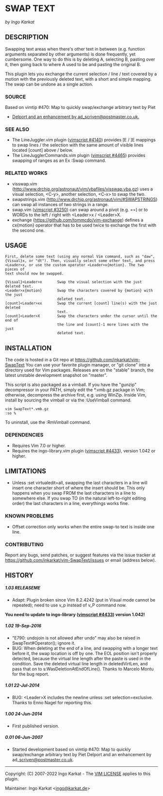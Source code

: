 SWAP TEXT
===============================================================================
_by Ingo Karkat_

DESCRIPTION
------------------------------------------------------------------------------

Swapping text areas when there's other text in between (e.g. function
arguments separated by other arguments) is done frequently, yet cumbersome.
One way to do this is by deleting A, selecting B, pasting over it, then going
back to where A used to be and pasting the original B.

This plugin lets you exchange the current selection / line / text covered by a
motion with the previously deleted text, with a short and simple mapping. The
swap can be undone as a single action.

### SOURCE

Based on vimtip #470: Map to quickly swap/exchange arbitrary text by Piet
- [Delport and an enhancement by ad\_scriven@postmaster.co.uk.](http://vim.wikia.com/wiki/Swapping_characters,_words_and_lines)

### SEE ALSO

- The LineJuggler.vim plugin ([vimscript #4140](http://www.vim.org/scripts/script.php?script_id=4140)) provides [E / ]E mappings to
  swap lines / the selection with the same amount of visible lines located
  [count] above / below.
- The LineJugglerCommands.vim plugin ([vimscript #4465](http://www.vim.org/scripts/script.php?script_id=4465)) provides swapping of
  ranges as an Ex :Swap command.

### RELATED WORKS

- visswap.vim (http://www.drchip.org/astronaut/vim/vbafiles/visswap.vba.gz)
  uses a visual selection, &lt;C-y&gt;, another selection, &lt;C-x&gt; to swap the two.
- swapstrings.vim (http://www.drchip.org/astronaut/vim/#SWAPSTRINGS) can swap
  all instances of two strings in a range.
- swap.vim ([vimscript #3250](http://www.vim.org/scripts/script.php?script_id=3250)) can swap around a pivot (e.g. ==) or to WORDs to
  the left / right with &lt;Leader&gt;x / &lt;Leader&gt;X.
- exchange (https://github.com/tommcdo/vim-exchange) defines a cx{motion}
  operator that has to be used twice to exchange the first with the second
  one.

USAGE
------------------------------------------------------------------------------

    First, delete some text (using any normal Vim command, such as "daw",
    {Visual}x, or "dt"). Then, visually select some other text, and press
    <Leader>x, or use the custom operator <Leader>x{motion}. The two pieces of
    text should now be swapped.

    {Visual}<Leader>x       Swap the visual selection with the just deleted text.
    <Leader>x{motion}       Swap the characters covered by {motion} with the just
                            deleted text.
    [count]<Leader>xx       Swap the current [count] line(s) with the just deleted
                            text.
    [count]<Leader>X        Swap the characters under the cursor until the end of
                            the line and [count]-1 more lines with the just
                            deleted text.

INSTALLATION
------------------------------------------------------------------------------

The code is hosted in a Git repo at
    https://github.com/inkarkat/vim-SwapText
You can use your favorite plugin manager, or "git clone" into a directory used
for Vim packages. Releases are on the "stable" branch, the latest unstable
development snapshot on "master".

This script is also packaged as a vimball. If you have the "gunzip"
decompressor in your PATH, simply edit the \*.vmb.gz package in Vim; otherwise,
decompress the archive first, e.g. using WinZip. Inside Vim, install by
sourcing the vimball or via the :UseVimball command.

    vim SwapText*.vmb.gz
    :so %

To uninstall, use the :RmVimball command.

### DEPENDENCIES

- Requires Vim 7.0 or higher.
- Requires the ingo-library.vim plugin ([vimscript #4433](http://www.vim.org/scripts/script.php?script_id=4433)), version 1.042 or
  higher.

LIMITATIONS
------------------------------------------------------------------------------

- Unless :set virtualedit=all, swapping the last characters in a line will
  insert one character short of where the insert should be. This only
  happens when you swap FROM the last characters in a line to somewhere else.
  If you swap TO (in the natural left-to-right editing order) the last
  characters in a line, everythings works fine.

### KNOWN PROBLEMS

- Offset correction only works when the entire swap-to text is inside one
  line.

### CONTRIBUTING

Report any bugs, send patches, or suggest features via the issue tracker at
https://github.com/inkarkat/vim-SwapText/issues or email (address below).

HISTORY
------------------------------------------------------------------------------

##### 1.03    RELEASEME
- Adapt: Plugin broken since Vim 8.2.4242 (put in Visual mode cannot be
  repeated); need to use v\_p instead of v\_P command now.

__You need to update to ingo-library ([vimscript #4433](http://www.vim.org/scripts/script.php?script_id=4433)) version 1.042!__

##### 1.02    19-Sep-2016
- "E790: undojoin is not allowed after undo" may also be raised in
  SwapText#Operator(); ignore it.
- BUG: When deleting at the end of a line, and swapping with a longer text
  before it, the swap location is off by one. The EOL position isn't properly
  detected, because the virtual line length after the paste is used in the
  condition. Save the deleted virtual line length in deletedVirtLen, and pass
  that on to s:WasDeletionAtEndOfLine(). Thanks to Marcelo Montu for the bug
  report.

##### 1.01    22-Jul-2014
- BUG: &lt;Leader&gt;X includes the newline unless :set selection=exclusive. Thanks
  to Enno Nagel for reporting this.

##### 1.00    24-Jun-2014
- First published version.

##### 0.01    06-Jun-2007
- Started development based on vimtip #470: Map to quickly swap/exchange
arbitrary text by Piet Delport and an enhancement by
ad\_scriven@postmaster.co.uk.

------------------------------------------------------------------------------
Copyright: (C) 2007-2022 Ingo Karkat -
The [VIM LICENSE](http://vimdoc.sourceforge.net/htmldoc/uganda.html#license) applies to this plugin.

Maintainer:     Ingo Karkat &lt;ingo@karkat.de&gt;

